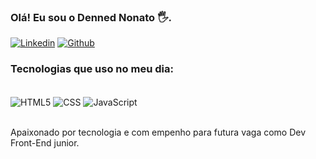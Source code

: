 ### Olá! Eu sou o Denned Nonato 🖐️.
[![Linkedin](https://img.shields.io/badge/LinkedIn-0077B5?style=for-the-badge&logo=linkedin&logoColor=white)](https://www.linkedin.com/in/denned-nonato-71aa55252/)
[![Github](https://img.shields.io/badge/GitHub-100000?style=for-the-badge&logo=github&logoColor=white)](https://github.com/DennedN)

### Tecnologias que uso no meu dia:

<div style="display: inline_block"><br/>
  <img align="center" alt="HTML5" src="https://img.shields.io/badge/HTML5-E34F26?style=for-the-badge&logo=html5&logoColor=white"/>
  <img align="center" alt="CSS" src="https://img.shields.io/badge/CSS3-1572B6?style=for-the-badge&logo=css3&logoColor=white"/>
  <img align="center" alt="JavaScript" src="https://img.shields.io/badge/JavaScript-F7DF1E?style=for-the-badge&logo=javascript&logoColor=black"/>
</div></br>

Apaixonado por tecnologia e com empenho para futura vaga como Dev Front-End junior.

